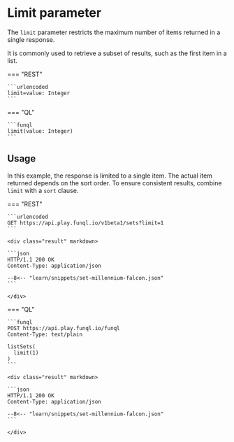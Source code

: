 ﻿# Limit parameter

The `limit` parameter restricts the maximum number of items returned in a single response.

It is commonly used to retrieve a subset of results, such as the first item in a list.

=== "REST"

    ```urlencoded
    limit=value: Integer
    ```

=== "QL"

    ```funql
    limit(value: Integer)
    ```

## Usage

In this example, the response is limited to a single item. The actual item returned depends on the sort order. To ensure
consistent results, combine `limit` with a `sort` clause.

=== "REST"

    ```urlencoded
    GET https://api.play.funql.io/v1beta1/sets?limit=1
    ```

    <div class="result" markdown>
    
    ```json
    HTTP/1.1 200 OK
    Content-Type: application/json
    
    --8<-- "learn/snippets/set-millennium-falcon.json"
    ```

    </div>

=== "QL"

    ```funql
    POST https://api.play.funql.io/funql
    Content-Type: text/plain

    listSets(
      limit(1)
    )
    ```

    <div class="result" markdown>

    ```json
    HTTP/1.1 200 OK
    Content-Type: application/json
    
    --8<-- "learn/snippets/set-millennium-falcon.json"
    ```

    </div>